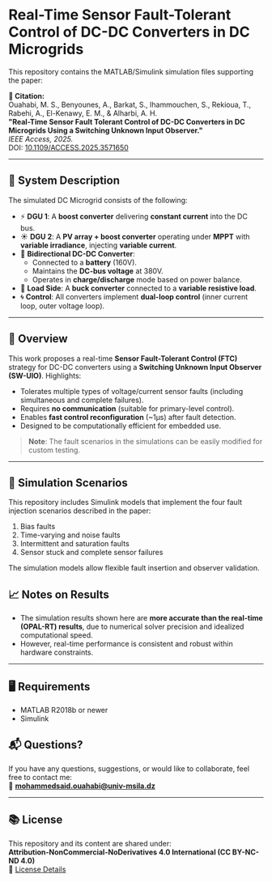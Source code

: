 
# Real-Time Sensor Fault-Tolerant Control of DC-DC Converters in DC Microgrids

This repository contains the MATLAB/Simulink simulation files supporting the paper:

**📄 Citation:**  
Ouahabi, M. S., Benyounes, A., Barkat, S., Ihammouchen, S., Rekioua, T., Rabehi, A., El-Kenawy, E. M., & Alharbi, A. H.  
**"Real-Time Sensor Fault Tolerant Control of DC-DC Converters in DC Microgrids Using a Switching Unknown Input Observer."**  
*IEEE Access, 2025.*  
DOI: [10.1109/ACCESS.2025.3571650](https://doi.org/10.1109/ACCESS.2025.3571650)

---

## 🧠 System Description

The simulated DC Microgrid consists of the following:

- ⚡ **DGU 1**: A **boost converter** delivering **constant current** into the DC bus.
- ☀️ **DGU 2**: A **PV array + boost converter** operating under **MPPT** with **variable irradiance**, injecting **variable current**.
- 🪫 **Bidirectional DC-DC Converter**:
  - Connected to a **battery** (160V).
  - Maintains the **DC-bus voltage** at 380V.
  - Operates in **charge/discharge** mode based on power balance.
- 🔻 **Load Side**: A **buck converter** connected to a **variable resistive load**.
- 🌀 **Control**: All converters implement **dual-loop control** (inner current loop, outer voltage loop).

---

## 🔧 Overview

This work proposes a real-time **Sensor Fault-Tolerant Control (FTC)** strategy for DC-DC converters using a **Switching Unknown Input Observer (SW-UIO)**. Highlights:

- Tolerates multiple types of voltage/current sensor faults (including simultaneous and complete failures).
- Requires **no communication** (suitable for primary-level control).
- Enables **fast control reconfiguration** (~1μs) after fault detection.
- Designed to be computationally efficient for embedded use.

> **Note**: The fault scenarios in the simulations can be easily modified for custom testing.

---

## 🧪 Simulation Scenarios

This repository includes Simulink models that implement the four fault injection scenarios described in the paper:
1. Bias faults
2. Time-varying and noise faults
3. Intermittent and saturation faults
4. Sensor stuck and complete sensor failures

The simulation models allow flexible fault insertion and observer validation.


## 📈 Notes on Results

- The simulation results shown here are **more accurate than the real-time (OPAL-RT) results**, due to numerical solver precision and idealized computational speed.
- However, real-time performance is consistent and robust within hardware constraints.

---

## 🖥️ Requirements

- MATLAB R2018b or newer 
- Simulink


## 📬 Questions?

If you have any questions, suggestions, or would like to collaborate, feel free to contact me:  
📧 **mohammedsaid.ouahabi@univ-msila.dz**

---

## 📚 License

This repository and its content are shared under:  
**Attribution-NonCommercial-NoDerivatives 4.0 International (CC BY-NC-ND 4.0)**  
🔗 [License Details]([https://creativecommons.org/licenses/by-nc-nd/4.0/](https://creativecommons.org/licenses/by-nc-nd/4.0/))
